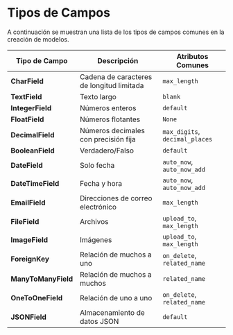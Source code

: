 # Tipos de Campos
A continuación se muestran una lista de los tipos de campos comunes en la creación de modelos.

| Tipo de Campo        | Descripción                              | Atributos Comunes                          |
|----------------------|------------------------------------------|--------------------------------------------|
| **CharField**        | Cadena de caracteres de longitud limitada| `max_length`                               |
| **TextField**        | Texto largo                              | `blank`                                    |
| **IntegerField**     | Números enteros                          | `default`                                  |
| **FloatField**       | Números flotantes                        | `None`                                     |
| **DecimalField**     | Números decimales con precisión fija     | `max_digits`, `decimal_places`             |
| **BooleanField**     | Verdadero/Falso                          | `default`                                  |
| **DateField**        | Solo fecha                               | `auto_now`, `auto_now_add`                 |
| **DateTimeField**    | Fecha y hora                             | `auto_now`, `auto_now_add`                 |
| **EmailField**       | Direcciones de correo electrónico        | `max_length`                               |
| **FileField**        | Archivos                                 | `upload_to`, `max_length`                  |
| **ImageField**       | Imágenes                                 | `upload_to`, `max_length`                  |
| **ForeignKey**       | Relación de muchos a uno                 | `on_delete`, `related_name`                |
| **ManyToManyField**  | Relación de muchos a muchos              | `related_name`                             |
| **OneToOneField**    | Relación de uno a uno                    | `on_delete`, `related_name`                |
| **JSONField**        | Almacenamiento de datos JSON             | `default`                                  |
